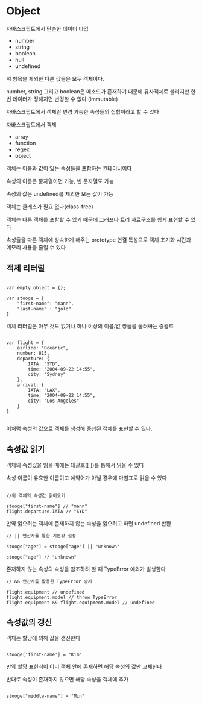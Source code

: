 # Object

자바스크립트에서 단순한 데이터 타입

-   number
-   string
-   boolean
-   null
-   undefined

위 항목을 제외한 다른 값들은 모두 객체이다.

number, string 그리고 boolean은 메소드가 존재하기 때문에 유사객체로 불리지만
한 번 데이터가 정해지면 변경할 수 없다 (immutable)

자바스크립트에서 객체란 변경 가능한 속성들의 집합이라고 할 수 있다

자바스크립트에서 객체

-   array
-   function
-   regex
-   object

객체는 이름과 값이 있는 속성들을 포함하는 컨테이너이다

속성의 이름은 문자열이면 가능, 빈 문자열도 가능

속성의 값은 undefined를 제외한 모든 값이 가능

객체는 클래스가 필요 없다(class-free)

객체는 다른 객체를 포함할 수 있기 때문에 그래프나 트리 자료구조를 쉽게 표현할 수 있다

속성들을 다른 객체에 상속하게 해주는 prototype 연결 특성으로 객체 초기화 시간과 메모리 사용을 줄일 수 있다

## 객체 리터럴

```

var empty_object = {};

var stooge = {
    "first-name": "mann",
    "last-name" : "gold"
}

```

객체 리터럴은 아무 것도 없거나 하나 이상의 이름/값 쌍들을 둘러싸는 중괄호

```

var flight = {
    airline: "Oceanic",
    number: 815,
    departure: {
        IATA: "SYD",
        time: "2004-09-22 14:55",
        city: "Sydney"
    },
    arrival: {
        IATA: "LAX",
        time: "2004-09-22 14:55",
        city: "Los Angeles"
    }
}


```

이처럼 속성의 값으로 객체를 생성해 중첩된 객체를 표현할 수 있다.

## 속성값 읽기

객체의 속성값을 읽을 때에는 대괄호([ ])를 통해서 읽을 수 있다

속성 이름이 유효한 이름이고 예약어가 아닐 경우에 마침표로 읽을 수 있다

```

//위 객체의 속성값 읽어오기

stooge["first-name"] // "mann"
flight.departure.IATA // "SYD"

```

만약 읽으려는 객체에 존재하지 않는 속성을 읽으려고 하면 undefined 반환

```
// || 연산자를 통한 기본값 설정

stooge["age"] = stooge["age"] || "unknown"

stooge["age"] // "unknown"

```

존재하지 않는 속성의 속성을 참조하려 할 때 TypeError 예외가 발생한다

```
// && 연산자를 활용한 TypeError 방지

flight.equipment // undefined
flight.equipment.model // throw TypeError
flight.equipment && flight.equipment.model // undefined

```

## 속성값의 갱신

객체는 할당에 의해 값을 갱신한다

```

stooge['first-name'] = "Kim"

```

만약 할당 표현식이 이미 객체 안에 존재하면 해당 속성의 값만 교체한다

반대로 속성이 존재하지 않으면 해당 속성을 객체에 추가

```

stooge["middle-name"] = "Min"

```
